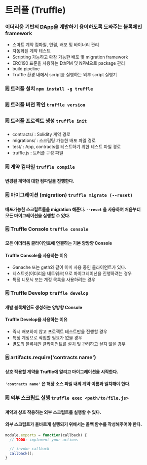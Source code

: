 # 트러플 (Truffle)

### 이더리움 기반의 DApp을 계발하기 용이하도록 도와주는 블록체인 framework

* 스마트 계약 컴파일, 연결, 배포 및 바이너리 관리
* 자동화된 계약 테스트
* Scripting 가능하고 확장 가능한 배포 및 migration framework
* ERC190 표준을 사용하는 EthPM 및 NPM으로 package 관리
* build pipeline
* Truffle 환경 내에서 script를 실행하는 외부 script 실행기

### 🗒️ 트러플 설치 ``` npm install -g truffle ```

### 🗒️ 트러플 버전 확인 ``` truffle version ```

### 🗒️ 트러플 프로젝트 생성  ``` truffle init ```
* contracts/ : Solidity 계약 경로
* migrations/ : 스크립팅 가능한 배포 파일 경로
* test/ : App, contracts를 테스트하기 위한 테스트 파일 경로
* truffle.js : 트러플 구성 파일

### 🗒️ 게약 컴파일 ``` truffle compile ```

#### 변경된 계약에 대한 컴파일을 진행한다.
 
### 🗒️ 마이그레이션 (migration) ``` truffle migrate (--reset) ```

#### 배포가능한 스크립트들을 migration 해준다. ``` --reset ``` 을 사용하여 처음부터 <br>모든 마이그레이션을 실행할 수 있다.

### 🗒️ Truffle Console ``` truffle console ```

#### 모든 이더리움 클라이언트에 연결하는 기본 양방향 Console

#### Truffle Console을 사용하는 이유
* Ganache 또는 geth와 같이 이미 사용 중인 클라이언트가 있다.
* 테스트넷(이더리움 네트워크)으로 마이그레이션을 진행하려는 경우
* 특정 니모닉 또는 계정 목록을 사용하려는 경우

### 🗒️ Truffle Develop ``` truffle develop ```

#### 개발 블록체인도 생성하는 양방향 Console

#### Truffle Develop을 사용하는 이유
* 즉시 배포하지 않고 프로젝트 테스트만을 진행할 경우
* 특정 계정으로 작업할 필요가 없을 경우
* 별도의 블록체인 클라이언트를 설치 및 관리하고 싶지 않을 경우

### 🗒️ artifacts.require('contracts name')

#### 상호 작용할 계약을 Truffle에 알리고 마이그레이션을 시작한다.
#### ``` 'contracts name' ``` 은 해당 소스 파일 내의 계약 이름과 일치해야 한다.

### 🗒️ 외부 스크립트 실행 ``` truffle exec <path/to/file.js> ```

#### 계약과 상호 작용하는 외부 스크립트를 실행할 수 있다.
#### 외부 스크립트가 올바르게 실행되기 위해서는 콜백 함수를 작성해주어야 한다.
``` JavaScript
module.exports = function(callback) {
  // TODO: implement your actions

  // invoke callback
  callback();
}
```
